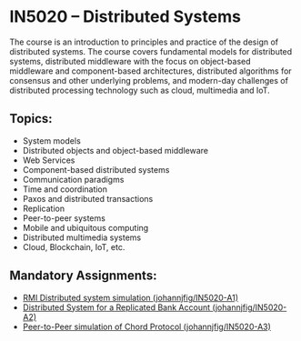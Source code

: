 # IN5020 – Distributed Systems

The course is an introduction to principles and practice of the design of distributed systems. The course covers fundamental models for distributed systems, distributed middleware with the focus on object-based middleware and component-based architectures, distributed algorithms for consensus and other underlying problems, and modern-day challenges of distributed processing technology such as cloud, multimedia and IoT. 


## Topics: 

- System models
- Distributed objects and object-based middleware
- Web Services
- Component-based distributed systems
- Communication paradigms
- Time and coordination
- Paxos and distributed transactions
- Replication
- Peer-to-peer systems
- Mobile and ubiquitous computing
- Distributed multimedia systems
- Cloud, Blockchain, IoT, etc.

## Mandatory Assignments: 

- [RMI Distributed system simulation (johannjfig/IN5020-A1)](https://github.com/johannjfig/IN5020-A1)
- [Distributed System for a Replicated Bank Account (johannjfig/IN5020-A2)](https://github.com/johannjfig/IN5020-A2)
- [Peer-to-Peer simulation of Chord Protocol (johannjfig/IN5020-A3)](https://github.com/johannjfig/IN5020-A3)
